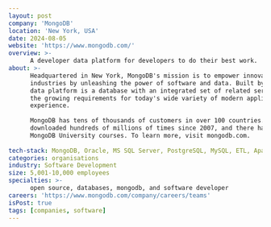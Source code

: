 ```yaml
---
layout: post
company: 'MongoDB'
location: 'New York, USA'
date: 2024-08-05
website: 'https://www.mongodb.com/'
overview: >-
      A developer data platform for developers to do their best work.
about: >-
      Headquartered in New York, MongoDB's mission is to empower innovators to create, transform, and disrupt 
      industries by unleashing the power of software and data. Built by developers, for developers, our developer 
      data platform is a database with an integrated set of related services that allow development teams to address 
      the growing requirements for today's wide variety of modern applications, all in a unified and consistent user 
      experience. 
  
      MongoDB has tens of thousands of customers in over 100 countries. The MongoDB database platform has been 
      downloaded hundreds of millions of times since 2007, and there have been millions of builders trained through 
      MongoDB University courses. To learn more, visit mongodb.com.
  
tech-stack: MongoDB, Oracle, MS SQL Server, PostgreSQL, MySQL, ETL, Apache Kafka, Java, C++, C#, Python, Node.js (JavaScript), Ruby, Perl, Scala, Go, GenAI, OpenAI API
categories: organisations
industry: Software Development
size: 5,001-10,000 employees
specialties: >-
      open source, databases, mongodb, and software developer
careers: 'https://www.mongodb.com/company/careers/teams'
isPost: true
tags: [companies, software]
---
```


